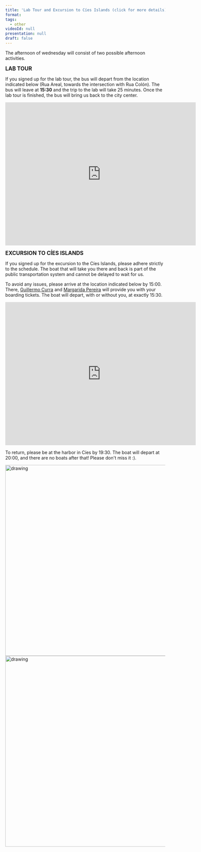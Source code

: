 ```yaml
---
title: 'Lab Tour and Excursion to Cíes Islands (click for more details)'
format: 
tags:
  - other
videoId: null
presentation: null
draft: false
---
```


The afternoon of wednesday will consist of two possible afternoon activities.

<big><strong>LAB TOUR</strong></big>

If you signed up for the lab tour, the bus will depart from the location indicated below (Rua Areal, towards the intersection with Rua Colón). The bus will leave at <strong>15:30</strong> and the trip to the lab will take 25 minutes. Once the lab tour is finished, the bus will bring us back to the city center.

<iframe src="https://www.google.com/maps/embed?pb=!1m17!1m12!1m3!1d2092.560353738686!2d-8.721337637204241!3d42.239159768750014!2m3!1f0!2f0!3f0!3m2!1i1024!2i768!4f13.1!3m2!1m1!2zNDLCsDE0JzIxLjciTiA4wrA0MycxMi4wIlc!5e0!3m2!1sit!2ses!4v1725401232276!5m2!1sit!2ses" width="600" height="450" style="border:0;" allowfullscreen="" loading="lazy" referrerpolicy="no-referrer-when-downgrade"></iframe>

<big><strong>EXCURSION TO CÍES ISLANDS</strong></big>

If you signed up for the excursion to the Cíes Islands, please adhere strictly to the schedule. The boat that will take you there and back is part of the public transportation system and cannot be delayed to wait for us.

To avoid any issues, please arrive at the location indicated below by 15:00. There, <a href = "https://vqcc.uvigo.es/team/guillermo-jose-curras/">Guillermo Curra</a> and <a href = "https://vqcc.uvigo.es/team/margarida-pereira/">Margarida Pereira</a> will provide you with your boarding tickets. The boat will depart, with or without you, at exactly 15:30.

<iframe src="https://www.google.com/maps/embed?pb=!1m18!1m12!1m3!1d3984.7243908839678!2d-8.727621862992313!3d42.23994641266174!2m3!1f0!2f0!3f0!3m2!1i1024!2i768!4f13.1!3m3!1m2!1s0xd2f623f0983183b%3A0x20c4a2c3ebe95339!2sPeirao%20%C3%A1s%20Illas%20C%C3%ADes!5e0!3m2!1sit!2ses!4v1725401783089!5m2!1sit!2ses" width="600" height="450" style="border:0;" allowfullscreen="" loading="lazy" referrerpolicy="no-referrer-when-downgrade"></iframe>

To return, please be at the harbor in Cíes by 19:30. The boat will depart at 20:00, and there are no boats after that! Please don't miss it :).

<img src="/images/places/Cies_1.jpg" alt="drawing" style="width:600px;"/>
<img src="/images/places/Cies_2.jpg" alt="drawing" style="width:600px;"/>